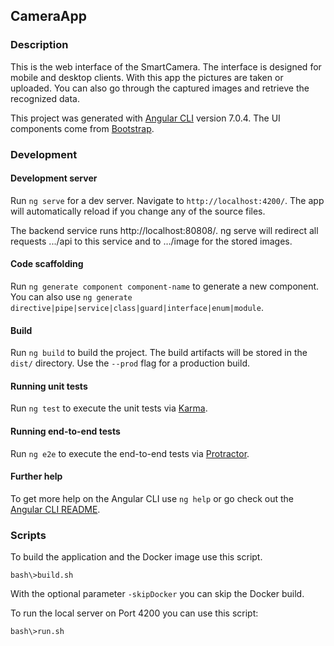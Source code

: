 ## CameraApp

### Description
This is the web interface of the SmartCamera. The interface is designed for mobile and desktop clients. With this app the pictures are taken or uploaded. You can also go through the captured images and retrieve the recognized data.

This project was generated with [Angular CLI][1] version 7.0.4. The UI components come from [Bootstrap][2].

### Development
#### Development server
Run `ng serve` for a dev server. Navigate to `http://localhost:4200/`. The app will automatically reload if you change any of the source files.

The backend service runs http://localhost:80808/. ng serve will redirect all requests .../api to this service and to …/image for the stored images.

#### Code scaffolding
Run `ng generate component component-name` to generate a new component. You can also use `ng generate directive|pipe|service|class|guard|interface|enum|module`.

#### Build
Run `ng build` to build the project. The build artifacts will be stored in the `dist/` directory. Use the `--prod` flag for a production build.

#### Running unit tests
Run `ng test` to execute the unit tests via [Karma][3].

#### Running end-to-end tests
Run `ng e2e` to execute the end-to-end tests via [Protractor][4].

#### Further help
To get more help on the Angular CLI use `ng help` or go check out the [Angular CLI README][5].

### Scripts
To build the application and the Docker image use this script.

	bash\>build.sh

With the optional parameter `-skipDocker` you can skip the Docker build.

To run the local server on Port 4200 you can use this script:

	bash\>run.sh

[1]:	https://github.com/angular/angular-cli
[2]:	http://getbootstrap.com
[3]:	https://karma-runner.github.io
[4]:	http://www.protractortest.org/
[5]:	https://github.com/angular/angular-cli/blob/master/README.md